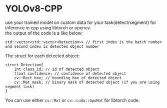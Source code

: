 # YOLOv8-CPP
use your trained model on custom data for your task(detect/segment) for inference in cpp using libtorch or opencv.  
the output of the code is a like below:
```
std::vector<std::vector<Detection>> // first index is the batch number and second index is detected object number
```
The struct for each detected object:
```
struct Detection{  
    int class_id; // id of detected object  
    float confidence; // confidence of detected object  
    cv::Rect box; // bounding box of detected object  
    cv::Mat mask; // binary mask of detected object (if you are using segment task)  
}
```
You can use either `cv::Mat` or `cv::cuda::GpuMat` for libtorch code.  
